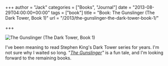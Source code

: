 +++
author = "Jack"
categories = ["Books", "Journal"]
date = "2013-08-29T04:00:00+00:00"
tags = ["book"]
title = "Book: The Gunslinger (The Dark Tower, Book 1)"
url = "/2013/the-gunslinger-the-dark-tower-book-1/"

+++

<aside> <img src="/img/2013/gunslinger-book.jpg" alt="The Gunslinger (The Dark Tower, Book 1)" class="postimage" />
  
</aside> 

I've been meaning to read Stephen King's Dark Tower series for years. I'm not sure why I waited so long. "_[The Gunslinger][1]"_ is a fun tale, and I'm looking forward to the remaining books.

 [1]: http://www.amazon.com/dp/0670032549?tag=jackbaty-20